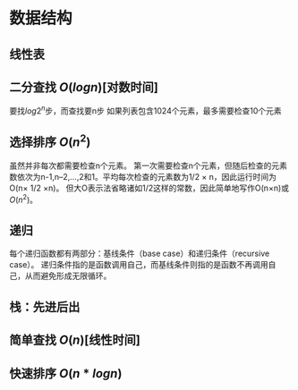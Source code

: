 # 数据结构

## 线性表



## 二分查找 $O(log n)$[对数时间]
要找$log2^n$步，而查找要n步
如果列表包含1024个元素，最多需要检查10个元素

## 选择排序 $O(n^2)$ 
虽然并非每次都需要检查n个元素。
第一次需要检查n个元素，但随后检查的元素数依次为n-1,n–2,…,2和1。平均每次检查的元素数为1/2 × n，因此运行时间为O(n× 1/2 ×n)。
但大O表示法省略诸如1/2这样的常数，因此简单地写作O(n×n)或$O(n^2)$。

## 递归
每个递归函数都有两部分：基线条件（base case）和递归条件（recursive case）。
递归条件指的是函数调用自己，而基线条件则指的是函数不再调用自己，从而避免形成无限循环。

## 栈：先进后出


## 简单查找 $O(n)$[线性时间]


## 快速排序 $O(n * log n)$




